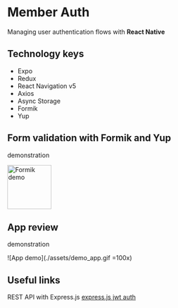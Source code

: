 # Member Auth
Managing user authentication flows with **React Native**
  
 ## Technology keys

  - Expo
-   Redux
-  React Navigation v5
-   Axios
-   Async Storage
-   Formik
-   Yup

## Form validation with Formik and Yup

   demonstration

<!-- ![Formik demo](./assets/demo_formik.gif =250x) -->
<img src="./assets/demo_formik.gif" alt="Formik demo" width="100px" >



## App review

   demonstration

![App demo](./assets/demo_app.gif =100x)

## Useful links
REST API with Express.js
[express.js jwt auth](https://github.com/riadhmessaoudi/expressjs-jwt-auth)


